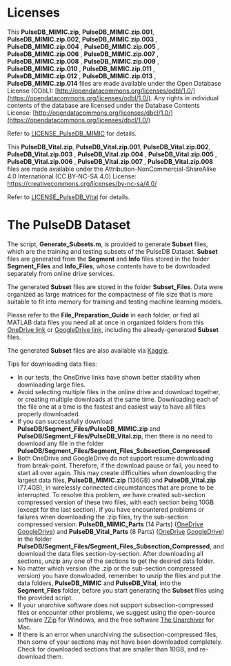 # Licenses

This **PulseDB_MIMIC.zip**, **PulseDB_MIMIC.zip.001**, **PulseDB_MIMIC.zip.002**, **PulseDB_MIMIC.zip.003** , **PulseDB_MIMIC.zip.004** , **PulseDB_MIMIC.zip.005** , **PulseDB_MIMIC.zip.006** , **PulseDB_MIMIC.zip.007** , **PulseDB_MIMIC.zip.008** , **PulseDB_MIMIC.zip.009** , **PulseDB_MIMIC.zip.010** , **PulseDB_MIMIC.zip.011** , **PulseDB_MIMIC.zip.012** , **PulseDB_MIMIC.zip.013** , **PulseDB_MIMIC.zip.014** files are made available under the Open Database License (ODbL): [http://opendatacommons.org/licenses/odbl/1.0/](https://opendatacommons.org/licenses/odbl/1.0/). Any rights in individual contents of the database are licensed under the Database Contents License: [http://opendatacommons.org/licenses/dbcl/1.0/](https://opendatacommons.org/licenses/dbcl/1.0/)

Refer to  [LICENSE_PulseDB_MIMIC](LICENSE_PulseDB_MIMIC) for details.



This **PulseDB_Vital.zip**, **PulseDB_Vital.zip.001**, **PulseDB_Vital.zip.002**, **PulseDB_Vital.zip.003** , **PulseDB_Vital.zip.004** , **PulseDB_Vital.zip.005** , **PulseDB_Vital.zip.006** , **PulseDB_Vital.zip.007** , **PulseDB_Vital.zip.008** files are made available under the Attribution-NonCommercial-ShareAlike 4.0 International (CC BY-NC-SA 4.0) License: https://creativecommons.org/licenses/by-nc-sa/4.0/ 

Refer to  [LICENSE_PulseDB_Vital](LICENSE_PulseDB_Vital) for details.

# The PulseDB Dataset

The script, **Generate_Subsets.m**, is provided to generate **Subset** files, which are the training and testing subsets of the PulseDB Dataset. **Subset** files are generated from the **Segment** and **Info** files stored in the folder **Segment_Files** and **Info_Files**, whose contents have to be downloaded separately from online drive services.

The generated **Subset** files are stored in the folder **Subset_Files**. Data were organized as large matrices for the compactness of file size that is more suitable to fit into memory for training and testing machine learning models.

Please refer to the **File_Preparation_Guide** in each folder, or find all MATLAB data files you need all at once in organized folders from this [OneDrive link](https://rutgersconnect-my.sharepoint.com/:f:/g/personal/ww329_soe_rutgers_edu/ElnVrq7MWdVGvvZztLCuNe0BDJ1YKh9FNBM0tK2BJVC0ew?e=fQYySg) or [GoogleDrive link](https://drive.google.com/drive/folders/1behw-Dljs8-p2axHQ6KJZ5HTRKQHQgnS?usp=sharing), including the already-generated **Subset** files. 

The generated **Subset** files are also available via [Kaggle](https://doi.org/10.34740/KAGGLE/DS/2447469).

Tips for downloading data files:
- In our tests, the OneDrive links have shown better stability when downloading large files.
- Avoid selecting multiple files in the online drive and download together, or creating multiple downloads at the same time. Downloading each of the file one at a time is the fastest and easiest way to have all files properly downloaded.
- If you can successfully download **PulseDB/Segment_Files/PulseDB_MIMIC.zip** and **PulseDB/Segment_Files/PulseDB_Vital.zip**, then there is no need to download any file in the folder **PulseDB/Segment_Files/Segment_Files_Subsection_Compressed**
- Both OneDrive and GoogleDrive do not support resume downloading from break-point. Therefore, if the download pause or fail, you need to start all over again. This may create difficulties when downloading the largest data files, **PulseDB_MIMIC.zip** (136GB) and **PulseDB_Vital.zip** (77.4GB), in wirelessly connected circumstances that are prone to be interrupted. To resolve this problem, we have created sub-section compressed version of these two files, with each section being 10GB (except for the last section). If you have encountered problems or failures when downloading the .zip files, try the sub-section compressed version: **PulseDB_MIMIC_Parts** (14 Parts) ([OneDrive](https://rutgersconnect-my.sharepoint.com/:f:/g/personal/ww329_soe_rutgers_edu/Evexk1L7supLvnNOejVYJa0BJxOJmJNeKKgaL-h5_vrndw?e=bnkwWT)  [GoogleDrive](https://drive.google.com/drive/folders/1PEACOKTyrfBT9NUOypwwyITGgub7uWT0?usp=sharing)) and **PulseDB_Vital_Parts** (8 Parts) ([OneDrive](https://rutgersconnect-my.sharepoint.com/:f:/g/personal/ww329_soe_rutgers_edu/EuHxwv0ogdhGhKiABDvfEIcB_lolC0ufIZ2wWFY9MvvSEg?e=HCkRMH) [GoogleDrive](https://drive.google.com/drive/folders/1TUjAIORpytNc5LBShUOnTcGkHUlbSzeX?usp=sharing)) in the folder **PulseDB/Segment_Files/Segment_Files_Subsection_Compressed**, and download the data files section-by-section. After downloading all sections, unzip any one of the sections to get the desired data folder. 
- No matter which version (the .zip or the sub-section compressed version) you have donwloaded, remember to unzip the files and put the data folders, **PulseDB_MIMIC** and **PulseDB_Vital**, into the **Segment_Files** folder, before you start generating the **Subset** files using the provided script.
- If your unarchive software does not support subsection-compressed files or encounter other problems, we suggest using the open-source software [7Zip](https://www.7-zip.org/) for Windows, and the free software [The Unarchiver](https://theunarchiver.com/) for Mac.
- If there is an error when unarchiving the subsection-compressed files, then some of your sections may not have been downloaded completely. Check for downloaded sections that are smaller than 10GB, and re-download them.
